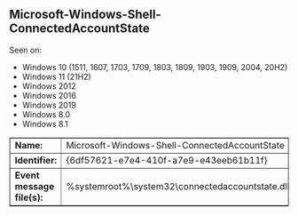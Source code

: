 ## Microsoft-Windows-Shell-ConnectedAccountState

Seen on:
* Windows 10 (1511, 1607, 1703, 1709, 1803, 1809, 1903, 1909, 2004, 20H2)
* Windows 11 (21H2)
* Windows 2012
* Windows 2016
* Windows 2019
* Windows 8.0
* Windows 8.1

<table border="1" class="docutils">
  <tbody>
    <tr>
      <td><b>Name:</b></td>
      <td>Microsoft-Windows-Shell-ConnectedAccountState</td>
    </tr>
    <tr>
      <td><b>Identifier:</b></td>
      <td>{6df57621-e7e4-410f-a7e9-e43eeb61b11f}</td>
    </tr>
    <tr>
      <td><b>Event message file(s):</b></td>
      <td>%systemroot%\system32\connectedaccountstate.dll</td>
    </tr>
  </tbody>
</table>

&nbsp;

